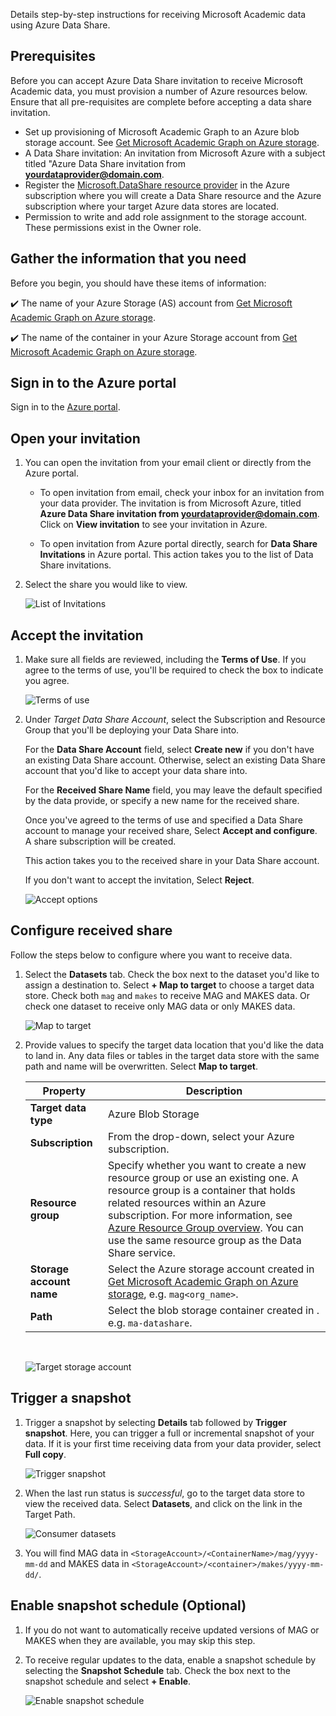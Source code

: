 Details step-by-step instructions for receiving Microsoft Academic data using Azure Data Share.

## Prerequisites

Before you can accept Azure Data Share invitation to receive Microsoft Academic data, you must provision a number of Azure resources below. Ensure that all pre-requisites are complete before accepting a data share invitation.

* Set up provisioning of Microsoft Academic Graph to an Azure blob storage account. See [Get Microsoft Academic Graph on Azure storage](./get-started-setup-provisioning.md).
* A Data Share invitation: An invitation from Microsoft Azure with a subject titled "Azure Data Share invitation from **<yourdataprovider@domain.com>**.
* Register the [Microsoft.DataShare resource provider](https://docs.microsoft.com/azure/data-share/concepts-roles-permissions#resource-provider-registration) in the Azure subscription where you will create a Data Share resource and the Azure subscription where your target Azure data stores are located.
* Permission to write and add role assignment to the storage account. These permissions exist in the Owner role.

## Gather the information that you need

Before you begin, you should have these items of information:

   :heavy_check_mark:  The name of your Azure Storage (AS) account from [Get Microsoft Academic Graph on Azure storage](./get-started-setup-provisioning#note-azure-storage-account-name).

   :heavy_check_mark:  The name of the container in your Azure Storage account from [Get Microsoft Academic Graph on Azure storage](./get-started-setup-provisioning#create-a-blob-container).

## Sign in to the Azure portal

Sign in to the [Azure portal](https://portal.azure.com/).

## Open your invitation

1. You can open the invitation from your email client or directly from the Azure portal. 

   * To open invitation from email, check your inbox for an invitation from your data provider. The invitation is from Microsoft Azure, titled **Azure Data Share invitation from <yourdataprovider@domain.com>**. Click on **View invitation** to see your invitation in Azure. 

   * To open invitation from Azure portal directly, search for **Data Share Invitations** in Azure portal. This action takes you to the list of Data Share invitations.

1. Select the share you would like to view. 

   ![List of Invitations](../media/receive-data/invitations.png "List of invitations") 

## Accept the invitation

1. Make sure all fields are reviewed, including the **Terms of Use**. If you agree to the terms of use, you'll be required to check the box to indicate you agree. 

   ![Terms of use](../media/receive-data/terms-of-use.png "Terms of use") 

1. Under *Target Data Share Account*, select the Subscription and Resource Group that you'll be deploying your Data Share into. 

   For the **Data Share Account** field, select **Create new** if you don't have an existing Data Share account. Otherwise, select an existing Data Share account that you'd like to accept your data share into. 

   For the **Received Share Name** field, you may leave the default specified by the data provide, or specify a new name for the received share. 

   Once you've agreed to the terms of use and specified a Data Share account to manage your received share, Select **Accept and configure**. A share subscription will be created. 

   This action takes you to the received share in your Data Share account. 

   If you don't want to accept the invitation, Select **Reject**. 

   ![Accept options](../media/receive-data/accept-options.png "Accept options") 

## Configure received share

Follow the steps below to configure where you want to receive data.

1. Select the **Datasets** tab. Check the box next to the dataset you'd like to assign a destination to. Select **+ Map to target** to choose a target data store. Check both `mag` and `makes` to receive MAG and MAKES data. Or check one dataset to receive only MAG data or only MAKES data.

   ![Map to target](../media/receive-data/dataset-map-target.png "Map to target") 

1. Provide values to specify the target data location that you'd like the data to land in. Any data files or tables in the target data store with the same path and name will be overwritten. Select **Map to target**.

    |Property  |Description  |
    |---------|---------|
    |**Target data type** | Azure Blob Storage |
    |**Subscription** | From the drop-down, select your Azure subscription. |
    |**Resource group** | Specify whether you want to create a new resource group or use an existing one. A resource group is a container that holds related resources within an Azure subscription. For more information, see [Azure Resource Group overview](https://docs.microsoft.com/azure/azure-resource-manager/resource-group-overview). You can use the same resource group as the Data Share service.|
    |**Storage account name** | Select the Azure storage account created in [Get Microsoft Academic Graph on Azure storage](./get-started-setup-provisioning#create-an-azure-storage-account), e.g. `mag<org_name>`. |
    |**Path**    | Select the blob storage container created in . e.g. `ma-datashare`. |

    <br>

   ![Target storage account](../media/receive-data/dataset-map-target-path.png "Target storage") 

## Trigger a snapshot

1. Trigger a snapshot by selecting **Details** tab followed by **Trigger snapshot**. Here, you can trigger a full or  incremental snapshot of your data. If it is your first time receiving data from your data provider, select **Full copy**. 

   ![Trigger snapshot](../media/receive-data/trigger-snapshot.png "Trigger snapshot") 

1. When the last run status is *successful*, go to the target data store to view the received data. Select **Datasets**, and click on the link in the Target Path. 

   ![Consumer datasets](../media/receive-data/consumer-datasets.png "Consumer dataset mapping") 

1. You will find MAG data in `<StorageAccount>/<ContainerName>/mag/yyyy-mm-dd` and MAKES data in `<StorageAccount>/<container>/makes/yyyy-mm-dd/`. 

## Enable snapshot schedule (Optional)

1. If you do not want to automatically receive updated versions of MAG or MAKES when they are available, you may skip this step.

1. To receive regular updates to the data, enable a snapshot schedule by selecting the **Snapshot Schedule** tab. Check the box next to the snapshot schedule and select **+ Enable**.

   ![Enable snapshot schedule](../media/receive-data/enable-snapshot-schedule.png "Enable snapshot schedule")

